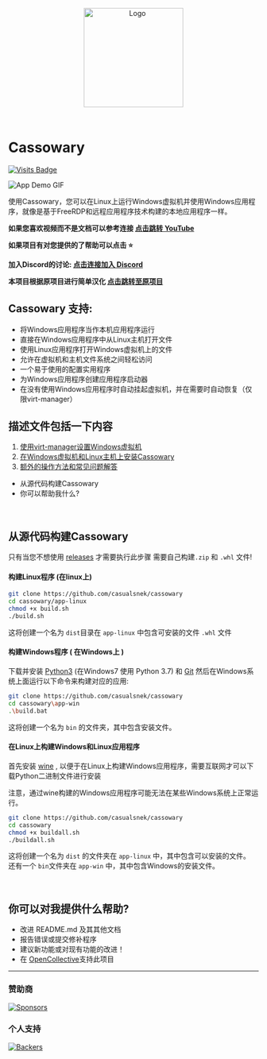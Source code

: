 <p align="center">
  <img src="app-linux/src/cassowary/gui/extrares/cassowary.svg" alt="Logo" width="200" align="center"/> <p style="color:blue;font-size:64px;">
</p>

# Cassowary

[![Visits Badge](https://badges.pufler.dev/visits/u1s3-fu/cassowary)](https://github.com/casualsnek)

![App Demo GIF](docs/img/app-preview.gif)

使用Cassowary，您可以在Linux上运行Windows虚拟机并使用Windows应用程序，就像是基于FreeRDP和远程应用程序技术构建的本地应用程序一样。

**如果您喜欢视频而不是文档可以参考连接  [点击跳转 YouTube](https://www.youtube.com/watch?v=ftq-c_VgmK0)**

**如果项目有对您提供的了帮助可以点击 ⭐**

**加入Discord的讨论: [点击连接加入 Discord](https://discord.gg/hz4mAwSujH)**

**本项目根据原项目进行简单汉化 [点击跳转至原项目](https://github.com/casualsnek/cassowary/)**

## Cassowary 支持:

- 将Windows应用程序当作本机应用程序运行
- 直接在Windows应用程序中从Linux主机打开文件
- 使用Linux应用程序打开Windows虚拟机上的文件
- 允许在虚拟机和主机文件系统之间轻松访问
- 一个易于使用的配置实用程序
- 为Windows应用程序创建应用程序启动器
- 在没有使用Windows应用程序时自动挂起虚拟机，并在需要时自动恢复（仅限virt-manager）

## 描述文件包括一下内容

1. [使用virt-manager设置Windows虚拟机](docs/1-virt-manager.md)
2. [在Windows虚拟机和Linux主机上安装Cassowary](docs/2-cassowary-install.md)
3. [额外的操作方法和常见问题解答](docs/3-faq.md)
* 从源代码构建Cassowary
* 你可以帮助我什么?

<br>

## 从源代码构建Cassowary

只有当您不想使用 [releases](https://github.com/casualsnek/cassowary/releases) 才需要执行此步骤 需要自己构建`.zip` 和 `.whl` 文件!

#### 构建Linux程序 (在linux上)

```bash
git clone https://github.com/casualsnek/cassowary
cd cassowary/app-linux
chmod +x build.sh
./build.sh
```

这将创建一个名为 `dist`目录在 `app-linux` 中包含可安装的文件 `.whl`  文件

#### 构建Windows程序 ( 在Windows上 )

下载并安装 [Python3](https://python.org) (在Windows7 使用 Python 3.7) 和 [Git](https://git-scm.com) 然后在Windows系统上面运行以下命令来构建对应的应用:

```bash
git clone https://github.com/casualsnek/cassowary
cd cassowary\app-win
.\build.bat
```

这将创建一个名为 `bin` 的文件夹，其中包含安装文件。 

#### 在Linux上构建Windows和Linux应用程序

首先安装 [wine](https://wiki.winehq.org/Download) , 以便于在Linux上构建Windows应用程序，需要互联网才可以下载Python二进制文件进行安装

注意，通过wine构建的Windows应用程序可能无法在某些Windows系统上正常运行。

```bash
git clone https://github.com/casualsnek/cassowary
cd cassowary
chmod +x buildall.sh
./buildall.sh
```

这将创建一个名为 `dist` 的文件夹在 `app-linux` 中，其中包含可以安装的文件。  
还有一个 `bin`文件夹在 `app-win` 中，其中包含Windows的安装文件。

<br>

## 你可以对我提供什么帮助?

- 改进 README.md 及其其他文档
- 报告错误或提交修补程序
- 建议新功能或对现有功能的改进！
- 在 [OpenCollective](https://opencollective.com/cassowary)支持此项目

---

### 赞助商
[![Sponsors](https://opencollective.com/cassowary/tiers/sponsor.svg?avatarHeight=36&width=600)](https://opencollective.com/cassowary)

### 个人支持
[![Backers](https://opencollective.com/cassowary/tiers/backer.svg?avatarHeight=36&width=600)](https://opencollective.com/cassowary)
